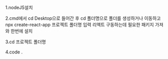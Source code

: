 1.nodeJS설치

2.cmd에서 cd Desktop으로 들어간 후 cd 폴더명으로 폴더를 생성하거나 이동하고 npx create-react-app 프로젝트 폴더명 입력
리액트 구동하는데 필요한 패키지 가져와 한번에 설치

3.cd 프로젝트 폴더명

4.code .
